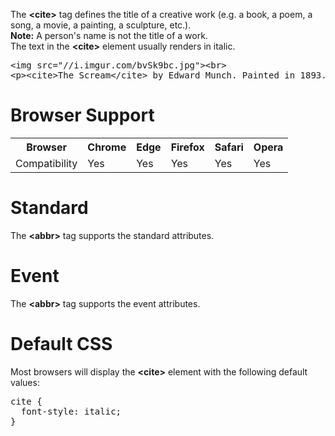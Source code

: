 The <b>&lt;cite&gt;</b> tag defines the title of a creative work (e.g. a book, a poem, a song, a movie, a painting, a sculpture, etc.).
<br>
<b>Note:</b> A person's name is not the title of a work.
<br>
The text in the <b>&lt;cite&gt;</b> element usually renders in italic.
<pre>
&lt;img src="//i.imgur.com/bvSk9bc.jpg"&gt;&lt;br&gt;
&lt;p&gt;&lt;cite&gt;The Scream&lt;/cite&gt; by Edward Munch. Painted in 1893.&lt;/p&gt;
</pre>
<h1>Browser Support</h1>
<table class="ws-table-all notranslate">
  <tr>
    <th>Browser</th>
    <th>Chrome</th>
    <th>Edge</th>
    <th>Firefox</th>
    <th>Safari</th>
    <th>Opera</th>
  </tr>
  <tr>
    <td>Compatibility</td>
    <td>Yes</td>
    <td>Yes</td>
    <td>Yes</td>
    <td>Yes</td>
    <td>Yes</td>
  </tr>
</table>
<h1>Standard</h1>
The <b>&lt;abbr&gt;</b> tag supports the standard attributes.
<h1>Event</h1>
The <b>&lt;abbr&gt;</b> tag supports the event attributes.
<h1>Default CSS</h1>
Most browsers will display the <b>&lt;cite&gt;</b> element with the following default values:
<pre>
cite {
  font-style: italic;
}
</pre>
